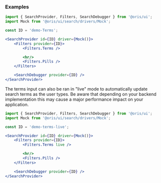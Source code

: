 
### Examples

```jsx
import { SearchProvider, Filters, SearchDebugger } from '@oris/ui';
import Mock from '@oris/ui/search/drivers/Mock';

const ID = 'demo-Terms';

<SearchProvider id={ID} driver={Mock()}>
    <Filters provider={ID}>
        <Filters.Terms />

        <hr/>
        <Filters.Pills />
    </Filters>

    <SearchDebugger provider={ID} />
</SearchProvider>
```

The terms input can also be ran in "live" mode to automatically update search terms as the user types. Be aware that depending on your backend implementation this may cause a major performance impact on your application.


```jsx
import { SearchProvider, Filters, SearchDebugger } from '@oris/ui';
import Mock from '@oris/ui/search/drivers/Mock';

const ID = 'demo-terms-live';

<SearchProvider id={ID} driver={Mock()}>
    <Filters provider={ID}>
        <Filters.Terms live />

        <hr/>
        <Filters.Pills />
    </Filters>

    <SearchDebugger provider={ID} />
</SearchProvider>
```

